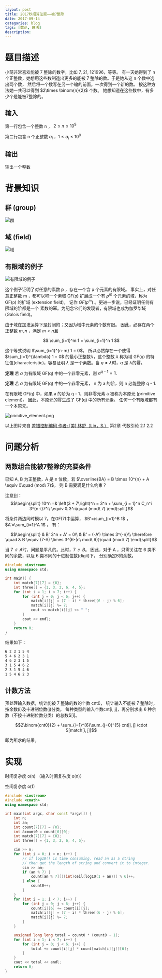 ```yaml
---
layout: post
title: 2017秋招算法题——被7整除
date: 2017-09-14
categories: blog
tags: [数论, 算法]
description: 
---
```



# 题目描述

小萌非常喜欢能被 7 整除的数字，比如 7, 21, 121996，等等。
有一天她得到了 n 个正整数，她想用这些数制造出更多的能被
7 整除的数。于是她从这 n 个数中选出两个数，
然后将一个数写在另一个输的前面，一次得到一个新的数。
按这种方法她一共可以得到 $2\times \binom{n}{2}$ 个数。
她想知道在这些数中，有多少个是能被7整除的。

## 输入

第一行包含一个整数 n ， $2 \le n \le 10^5$

第二行包含 n 个正整数 $a_i$ ，$1 \le a_i \le 10^9$

## 输出

输出一个整数

# 背景知识

## 群 (group)

![群](https://raw.githubusercontent.com/SimonFang1/SimonFang1.github.io/master/img/blog/group_def.png)

## 域 (field)

![域](https://raw.githubusercontent.com/SimonFang1/SimonFang1.github.io/master/img/blog/field_def.png)


## 有限域的例子

![有限域的例子](https://raw.githubusercontent.com/SimonFang1/SimonFang1.github.io/master/img/blog/GF_7.png)

这个例子证明了对任意的素数 p ，存在一个含 p 个元素的有限域。
事实上，对任意正整数 m ，都可以吧一个素域 GF(p) 扩展成一个有
$p^m$ 个元素的域，称为 GF(p) 的扩域 (extension field)，
记作 $GF(p^m)$ 。更进一步说，已经证明任何有限域的阶都是一个
素数的幂。为纪念它们的发现者，有限域也成为伽罗华域 (Galois field)。


由于域在加法运算下是封闭的；又因为域中元素的个数有限。
因此，必存在两个正整数 $m, n$ ，满足 $m < n$且

$$
\sum_{i=1}^m 1 = \sum_{i=1}^n 1
$$

这个等式说明 $\sum_{i=1}^{n-m} 1 = 0$。
所以必然存在一个使得 $\sum_{i=1}^{\lambda} 1 = 0$
的最小正整数$\lambda$，这个整数 $\lambda$ 称为域
GF(q) 的特征值(characteristic)，容易证明 $\lambda$
是一个素数。当 $q \ne \lambda$时，$q$ 是 $\lambda$的幂。

**定理** 若 $a$ 为有限域 GF(q) 中的一个非零元素，则
$a^{q-1}=1$.


**定理** 若 $a$ 为有限域 GF(q) 中的一个非零元素，
n 为 a 的阶，则 n 必能整除 q - 1.

在有限域 GF(q) 中，如果 a 的阶为 q - 1，则非零元素
a 被称为本原元 (primitive element)。
因此，本原元的幂生成了 GF(q) 中的所有元素。
任何一个有限域都有一个本原元。

![primitive_element.png](https://raw.githubusercontent.com/SimonFang1/SimonFang1.github.io/master/img/blog/primitive_element.png)

以上图片来自 [差错控制编码 作者: [美] 林舒（Lin，S.）](https://book.douban.com/subject/2145366/) 第2章 代数引论 2.1 2.2

# 问题分析

## 两数组合能被7整除的充要条件

已知 A, B 为正整数，A 是 n 位数，若
$\overline{BA} = B \times 10^{n} + A \equiv 0\quad (mod\ 7)$，
则 B 需要满足什么约束？

注意到：
$$\begin{split}
10^n =& \left(3 + 7\right)^n = 3^n + \sum_{i = 1}^n C_n^i 3^{n-i}7^i\
\equiv & 3^n\quad (mod\ 7)
\end{split}$$

将条件两边同时模以 7，在GF(7)中运算，
$B'=\sum_{i=1}^B 1$ ，
$A'=\sum_{i=1}^A 1$ ，
有：

$$\begin{split}
& B' 3^n + A' = 0\\
& B' = (-A') \times  3^{-n}\\
\therefore \quad & B \equiv (7-A) \times 3^{6-(n\ mod\ 6)}\quad (mod\ 7)
\end{split}$$


当 $7\ \|\ A$时，问题是平凡的。此时，$7\ \|\ B$。
因此，对于 A ，只需关注在 6 类不同的余数，以及 6 类不同的十进制位数(digit)下，
分别确定B的余数。

```c++
#include <iostream>
using namespace std;

int main() {
	int match[7][7] = {0};
	int three[] = {1, 3, 2, 6, 4, 5};
	for (int i = 1; i < 7; i++) {
		for (int j = 0; j < 6; j++) {
			match[i][j] = (7 - i) * three[(6 - j) % 6];
			match[i][j] %= 7;
			cout << match[i][j] << " ";
		}
		cout << endl;
	}
	return 0;
}
```
结果如下：
```bash
6 2 3 1 5 4
5 4 6 2 3 1
4 6 2 3 1 5
3 1 5 4 6 2
2 3 1 5 4 6
1 5 4 6 2 3
```

## 计数方法

预处理输入数据，统计能被 7 整除的数的个数 cnt0，
统计输入不能被 7 整除时，按余数(i)及十进制位数(j)分类，
每种类型的输入个数cnt[i, j]，再分别求出 6 种余数（不按十进制位数分类）的总数S[i]。

$$2\binom{cnt0}{2} + \sum_{i=1}^{6}\sum_{j=0}^{5} cnt[i, j] \cdot S[match[i, j]]$$

即为所求的结果。


# 实现

时间复杂度 o(n) （输入时间复杂度 o(n)）

空间复杂度 o(1)

```c++
#include <iostream>
#include <cmath>
using namespace std;

int main(int argc, char const *argv[]) {
	int n;
	int an;
	int count[7][7] = {0};
	int &count0 = count[0][0];
	int match[7][7] = {0};
	int three[] = {1, 3, 2, 6, 4, 5};

	cin >> n;
	for (int i = 0; i < n; i++) {
		// if log10() is time consuming, read an as a string
		// then get the length of string and convert it to integer.
		cin >> an;
		if (an % 7) {
			count[an % 7][((int)ceil(log10(1 + an))) % 6]++;
		} else {
			count0++;
		}
	}
	for (int i = 1; i < 7; i++) {
		for (int j = 0; j < 6; j++) {
			count[i][6] += count[i][j];
			match[i][j] = (7 - i) * three[(6 - j) % 6];
			match[i][j] %= 7;
		}
	}

	unsigned long long total = count0 * (count0 - 1);
	for (int i = 1; i < 7; i++) {
		for (int j = 0; j < 6; j++) {
			total += count[i][j] * count[match[i][j]][6];
		}
	}
	cout << total << endl;
	return 0;
}
```
